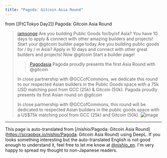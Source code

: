 ```yaml
---
title: "Pagoda: Gitcoin Asia Round"
---
```


from [[FtCTokyo Day2]]
Pagoda: Gitcoin Asia Round

> [iamsonge](https://x.com/iamsonge/status/1819748782030180680) Are you building Public Goods for/by/of Asia? You have 10 days to apply & connect with other amazing builders and projects! Start your
>  @gitcoin
>   builder page today
>  Are you building public goods for / by / in Asia? Apply in 10 days and connect with other great builders and projects!
>  Now
>  @gitcoin Start a builder page!
>  >[Pagodasia](https://x.com/Pagodasia/status/1816866245997695258) Pagoda proudly presents the first Asia Round with @gitcoin
>
>  In close partnership with @GCCofCommons, we dedicate this round to our respected Asian builders in the Public Goods space with a 75k USD matching pool from GCC (25k) & Gitcoin (50k).
>  Pagoda proudly presents its first Asian round on @gitcoin
>
>  In close partnership with @GCCofCommons, this round will be dedicated to respected Asian builders in the public goods space with a US$75k matching pool from GCC (25k) and Gitcoin (50k).
>  ![image](https://pbs.twimg.com/media/GTbNCstXkAA5-kr?format=jpg&name=medium#.png)


---
This page is auto-translated from [/nishio/Pagoda: Gitcoin Asia Round](https://scrapbox.io/nishio/Pagoda: Gitcoin Asia Round) using DeepL. If you looks something interesting but the auto-translated English is not good enough to understand it, feel free to let me know at [@nishio_en](https://twitter.com/nishio_en). I'm very happy to spread my thought to non-Japanese readers.